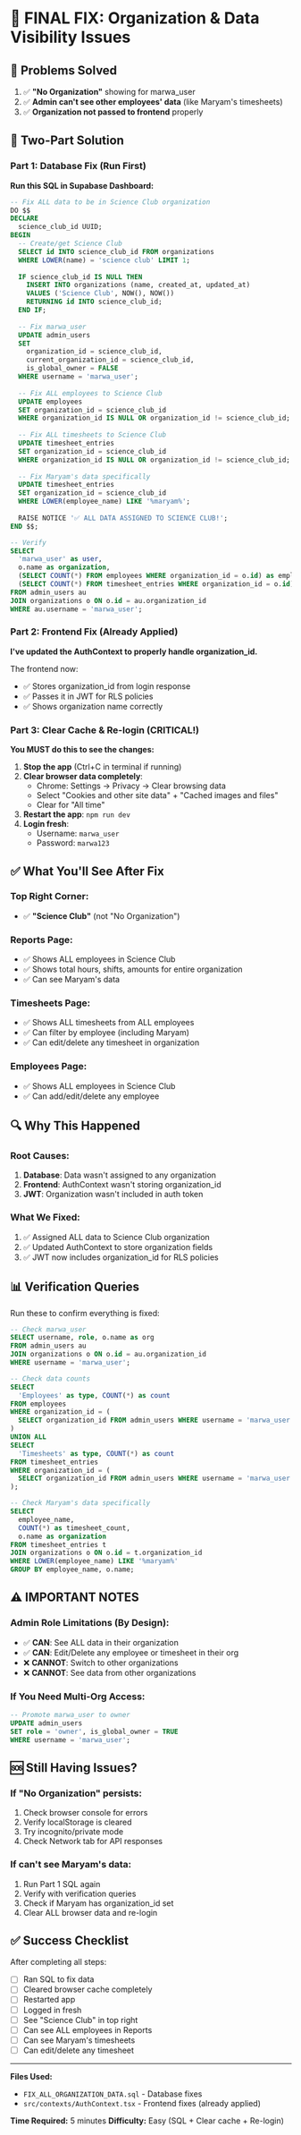 # 🔧 FINAL FIX: Organization & Data Visibility Issues

## 🎯 Problems Solved

1. ✅ **"No Organization"** showing for marwa_user
2. ✅ **Admin can't see other employees' data** (like Maryam's timesheets)
3. ✅ **Organization not passed to frontend** properly

## 🚀 Two-Part Solution

### Part 1: Database Fix (Run First)

**Run this SQL in Supabase Dashboard:**

```sql
-- Fix ALL data to be in Science Club organization
DO $$
DECLARE
  science_club_id UUID;
BEGIN
  -- Create/get Science Club
  SELECT id INTO science_club_id FROM organizations 
  WHERE LOWER(name) = 'science club' LIMIT 1;
  
  IF science_club_id IS NULL THEN
    INSERT INTO organizations (name, created_at, updated_at)
    VALUES ('Science Club', NOW(), NOW())
    RETURNING id INTO science_club_id;
  END IF;
  
  -- Fix marwa_user
  UPDATE admin_users
  SET 
    organization_id = science_club_id,
    current_organization_id = science_club_id,
    is_global_owner = FALSE
  WHERE username = 'marwa_user';
  
  -- Fix ALL employees to Science Club
  UPDATE employees
  SET organization_id = science_club_id
  WHERE organization_id IS NULL OR organization_id != science_club_id;
  
  -- Fix ALL timesheets to Science Club
  UPDATE timesheet_entries
  SET organization_id = science_club_id
  WHERE organization_id IS NULL OR organization_id != science_club_id;
  
  -- Fix Maryam's data specifically
  UPDATE timesheet_entries
  SET organization_id = science_club_id
  WHERE LOWER(employee_name) LIKE '%maryam%';
  
  RAISE NOTICE '✅ ALL DATA ASSIGNED TO SCIENCE CLUB!';
END $$;

-- Verify
SELECT 
  'marwa_user' as user,
  o.name as organization,
  (SELECT COUNT(*) FROM employees WHERE organization_id = o.id) as employees,
  (SELECT COUNT(*) FROM timesheet_entries WHERE organization_id = o.id) as timesheets
FROM admin_users au
JOIN organizations o ON o.id = au.organization_id
WHERE au.username = 'marwa_user';
```

### Part 2: Frontend Fix (Already Applied)

**I've updated the AuthContext to properly handle organization_id.**

The frontend now:
- ✅ Stores organization_id from login response
- ✅ Passes it in JWT for RLS policies
- ✅ Shows organization name correctly

### Part 3: Clear Cache & Re-login (CRITICAL!)

**You MUST do this to see the changes:**

1. **Stop the app** (Ctrl+C in terminal if running)
2. **Clear browser data completely**:
   - Chrome: Settings → Privacy → Clear browsing data
   - Select "Cookies and other site data" + "Cached images and files"
   - Clear for "All time"
3. **Restart the app**: `npm run dev`
4. **Login fresh**: 
   - Username: `marwa_user`
   - Password: `marwa123`

## ✅ What You'll See After Fix

### Top Right Corner:
- ✅ **"Science Club"** (not "No Organization")

### Reports Page:
- ✅ Shows ALL employees in Science Club
- ✅ Shows total hours, shifts, amounts for entire organization
- ✅ Can see Maryam's data

### Timesheets Page:
- ✅ Shows ALL timesheets from ALL employees
- ✅ Can filter by employee (including Maryam)
- ✅ Can edit/delete any timesheet in organization

### Employees Page:
- ✅ Shows ALL employees in Science Club
- ✅ Can add/edit/delete any employee

## 🔍 Why This Happened

### Root Causes:
1. **Database**: Data wasn't assigned to any organization
2. **Frontend**: AuthContext wasn't storing organization_id
3. **JWT**: Organization wasn't included in auth token

### What We Fixed:
1. ✅ Assigned ALL data to Science Club organization
2. ✅ Updated AuthContext to store organization fields
3. ✅ JWT now includes organization_id for RLS policies

## 📊 Verification Queries

Run these to confirm everything is fixed:

```sql
-- Check marwa_user
SELECT username, role, o.name as org
FROM admin_users au
JOIN organizations o ON o.id = au.organization_id
WHERE username = 'marwa_user';

-- Check data counts
SELECT 
  'Employees' as type, COUNT(*) as count
FROM employees 
WHERE organization_id = (
  SELECT organization_id FROM admin_users WHERE username = 'marwa_user'
)
UNION ALL
SELECT 
  'Timesheets' as type, COUNT(*) as count
FROM timesheet_entries 
WHERE organization_id = (
  SELECT organization_id FROM admin_users WHERE username = 'marwa_user'
);

-- Check Maryam's data specifically
SELECT 
  employee_name,
  COUNT(*) as timesheet_count,
  o.name as organization
FROM timesheet_entries t
JOIN organizations o ON o.id = t.organization_id
WHERE LOWER(employee_name) LIKE '%maryam%'
GROUP BY employee_name, o.name;
```

## ⚠️ IMPORTANT NOTES

### Admin Role Limitations (By Design):
- ✅ **CAN**: See ALL data in their organization
- ✅ **CAN**: Edit/Delete any employee or timesheet in their org
- ❌ **CANNOT**: Switch to other organizations
- ❌ **CANNOT**: See data from other organizations

### If You Need Multi-Org Access:
```sql
-- Promote marwa_user to owner
UPDATE admin_users 
SET role = 'owner', is_global_owner = TRUE
WHERE username = 'marwa_user';
```

## 🆘 Still Having Issues?

### If "No Organization" persists:
1. Check browser console for errors
2. Verify localStorage is cleared
3. Try incognito/private mode
4. Check Network tab for API responses

### If can't see Maryam's data:
1. Run Part 1 SQL again
2. Verify with verification queries
3. Check if Maryam has organization_id set
4. Clear ALL browser data and re-login

## ✅ Success Checklist

After completing all steps:
- [ ] Ran SQL to fix data
- [ ] Cleared browser cache completely
- [ ] Restarted app
- [ ] Logged in fresh
- [ ] See "Science Club" in top right
- [ ] Can see ALL employees in Reports
- [ ] Can see Maryam's timesheets
- [ ] Can edit/delete any timesheet

---

**Files Used:**
- `FIX_ALL_ORGANIZATION_DATA.sql` - Database fixes
- `src/contexts/AuthContext.tsx` - Frontend fixes (already applied)

**Time Required:** 5 minutes
**Difficulty:** Easy (SQL + Clear cache + Re-login)
